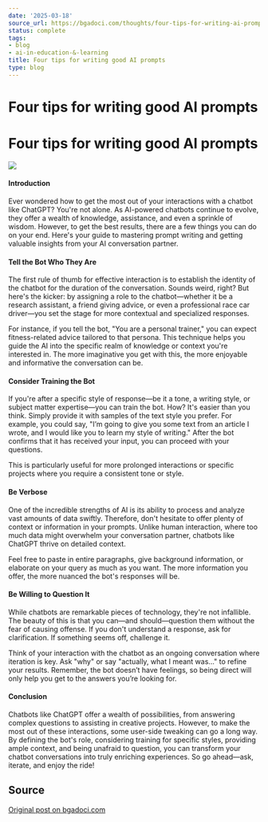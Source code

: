 ```yaml
---
date: '2025-03-18'
source_url: https://bgadoci.com/thoughts/four-tips-for-writing-ai-prompts
status: complete
tags:
- blog
- ai-in-education-&-learning
title: Four tips for writing good AI prompts
type: blog
---
```


# Four tips for writing good AI prompts

# Four tips for writing good AI prompts

![](images/ragmann22_a_pixar_style_image_of_a_person_typing_on_a_computer__2eb1f130-2ada-4d07-a080-e5f7635d3f95.png)

#### Introduction

Ever wondered how to get the most out of your interactions with a chatbot like ChatGPT? You're not alone. As AI-powered chatbots continue to evolve, they offer a wealth of knowledge, assistance, and even a sprinkle of wisdom. However, to get the best results, there are a few things you can do on your end. Here's your guide to mastering prompt writing and getting valuable insights from your AI conversation partner.

#### Tell the Bot Who They Are

The first rule of thumb for effective interaction is to establish the identity of the chatbot for the duration of the conversation. Sounds weird, right? But here's the kicker: by assigning a role to the chatbot—whether it be a research assistant, a friend giving advice, or even a professional race car driver—you set the stage for more contextual and specialized responses.

For instance, if you tell the bot, "You are a personal trainer," you can expect fitness-related advice tailored to that persona. This technique helps you guide the AI into the specific realm of knowledge or context you're interested in. The more imaginative you get with this, the more enjoyable and informative the conversation can be.

#### Consider Training the Bot

If you're after a specific style of response—be it a tone, a writing style, or subject matter expertise—you can train the bot. How? It's easier than you think. Simply provide it with samples of the text style you prefer. For example, you could say, "I’m going to give you some text from an article I wrote, and I would like you to learn my style of writing." After the bot confirms that it has received your input, you can proceed with your questions.

This is particularly useful for more prolonged interactions or specific projects where you require a consistent tone or style.

#### Be Verbose

One of the incredible strengths of AI is its ability to process and analyze vast amounts of data swiftly. Therefore, don't hesitate to offer plenty of context or information in your prompts. Unlike human interaction, where too much data might overwhelm your conversation partner, chatbots like ChatGPT thrive on detailed context.

Feel free to paste in entire paragraphs, give background information, or elaborate on your query as much as you want. The more information you offer, the more nuanced the bot's responses will be.

#### Be Willing to Question It

While chatbots are remarkable pieces of technology, they're not infallible. The beauty of this is that you can—and should—question them without the fear of causing offense. If you don't understand a response, ask for clarification. If something seems off, challenge it.

Think of your interaction with the chatbot as an ongoing conversation where iteration is key. Ask "why" or say "actually, what I meant was…" to refine your results. Remember, the bot doesn’t have feelings, so being direct will only help you get to the answers you’re looking for.

#### Conclusion

Chatbots like ChatGPT offer a wealth of possibilities, from answering complex questions to assisting in creative projects. However, to make the most out of these interactions, some user-side tweaking can go a long way. By defining the bot's role, considering training for specific styles, providing ample context, and being unafraid to question, you can transform your chatbot conversations into truly enriching experiences. So go ahead—ask, iterate, and enjoy the ride!



## Source
[Original post on bgadoci.com](https://bgadoci.com/thoughts/four-tips-for-writing-ai-prompts)